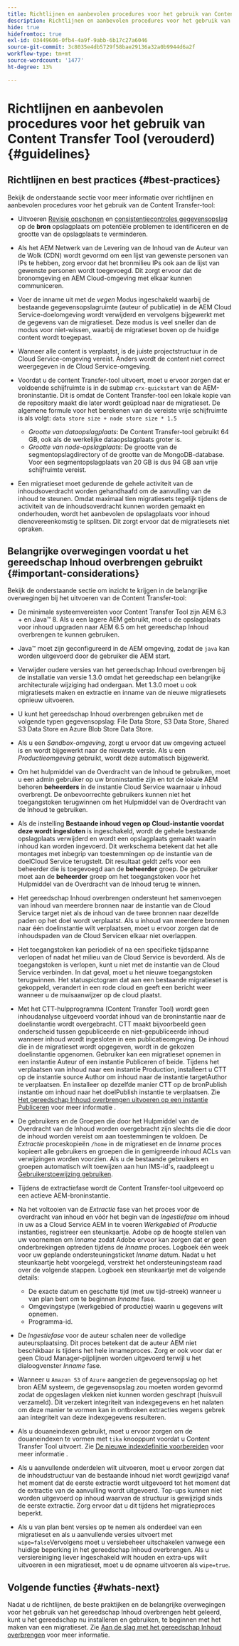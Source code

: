 ```yaml
---
title: Richtlijnen en aanbevolen procedures voor het gebruik van Content Transfer Tool (verouderd)
description: Richtlijnen en aanbevolen procedures voor het gebruik van het gereedschap Inhoud overbrengen
hide: true
hidefromtoc: true
exl-id: 03449606-0fb4-4a9f-9abb-6b17c27a6046
source-git-commit: 3c8035e4db5729f58bae29136a32a0b9944d6a2f
workflow-type: tm+mt
source-wordcount: '1477'
ht-degree: 13%

---
```


# Richtlijnen en aanbevolen procedures voor het gebruik van Content Transfer Tool (verouderd) {#guidelines}

## Richtlijnen en best practices {#best-practices}

Bekijk de onderstaande sectie voor meer informatie over richtlijnen en aanbevolen procedures voor het gebruik van de Content Transfer-tool:

* Uitvoeren [Revisie opschonen](https://experienceleague.adobe.com/docs/experience-manager-65/deploying/deploying/revision-cleanup.html) en [consistentiecontroles gegevensopslag](https://experienceleague.adobe.com/docs/experience-cloud-kcs/kbarticles/KA-16550.html?lang=en) op de **bron** opslagplaats om potentiële problemen te identificeren en de grootte van de opslagplaats te verminderen.

* Als het AEM Netwerk van de Levering van de Inhoud van de Auteur van de Wolk (CDN) wordt gevormd om een lijst van gewenste personen van IPs te hebben, zorg ervoor dat het bronmilieu IPs ook aan de lijst van gewenste personen wordt toegevoegd. Dit zorgt ervoor dat de bronomgeving en AEM Cloud-omgeving met elkaar kunnen communiceren.

* Voer de inname uit met de *vegen* Modus ingeschakeld waarbij de bestaande gegevensopslagruimte (auteur of publicatie) in de AEM Cloud Service-doelomgeving wordt verwijderd en vervolgens bijgewerkt met de gegevens van de migratieset. Deze modus is veel sneller dan de modus voor niet-wissen, waarbij de migratieset boven op de huidige content wordt toegepast.

* Wanneer alle content is verplaatst, is de juiste projectstructuur in de Cloud Service-omgeving vereist. Anders wordt de content niet correct weergegeven in de Cloud Service-omgeving.

* Voordat u de content Transfer-tool uitvoert, moet u ervoor zorgen dat er voldoende schijfruimte is in de submap `crx-quickstart` van de AEM-broninstantie. Dit is omdat de Content Transfer-tool een lokale kopie van de repository maakt die later wordt geüpload naar de migratieset.
De algemene formule voor het berekenen van de vereiste vrije schijfruimte is als volgt:
   `data store size + node store size * 1.5`

   * *Grootte van dataopslagplaats*: De Content Transfer-tool gebruikt 64 GB, ook als de werkelijke dataopslagplaats groter is.
   * *Grootte van node-opslagplaats*: De grootte van de segmentopslagdirectory of de grootte van de MongoDB-database.
Voor een segmentopslagplaats van 20 GB is dus 94 GB aan vrije schijfruimte vereist.

* Een migratieset moet gedurende de gehele activiteit van de inhoudsoverdracht worden gehandhaafd om de aanvulling van de inhoud te steunen. Omdat maximaal tien migratiesets tegelijk tijdens de activiteit van de inhoudsoverdracht kunnen worden gemaakt en onderhouden, wordt het aanbevolen de opslagplaats voor inhoud dienovereenkomstig te splitsen. Dit zorgt ervoor dat de migratiesets niet opraken.

## Belangrijke overwegingen voordat u het gereedschap Inhoud overbrengen gebruikt {#important-considerations}

Bekijk de onderstaande sectie om inzicht te krijgen in de belangrijke overwegingen bij het uitvoeren van de Content Transfer-tool:

* De minimale systeemvereisten voor Content Transfer Tool zijn AEM 6.3 + en Java™ 8. Als u een lagere AEM gebruikt, moet u de opslagplaats voor inhoud upgraden naar AEM 6.5 om het gereedschap Inhoud overbrengen te kunnen gebruiken.

* Java™ moet zijn geconfigureerd in de AEM omgeving, zodat de `java` kan worden uitgevoerd door de gebruiker die AEM start.

* Verwijder oudere versies van het gereedschap Inhoud overbrengen bij de installatie van versie 1.3.0 omdat het gereedschap een belangrijke architecturale wijziging had ondergaan. Met 1.3.0 moet u ook migratiesets maken en extractie en inname van de nieuwe migratiesets opnieuw uitvoeren.

* U kunt het gereedschap Inhoud overbrengen gebruiken met de volgende typen gegevensopslag: File Data Store, S3 Data Store, Shared S3 Data Store en Azure Blob Store Data Store.

* Als u een *Sandbox-omgeving*, zorgt u ervoor dat uw omgeving actueel is en wordt bijgewerkt naar de nieuwste versie. Als u een *Productieomgeving* gebruikt, wordt deze automatisch bijgewerkt.

* Om het hulpmiddel van de Overdracht van de Inhoud te gebruiken, moet u een admin gebruiker op uw broninstantie zijn en tot de lokale AEM behoren **beheerders** in de instantie Cloud Service waarnaar u inhoud overbrengt. De onbevoorrechte gebruikers kunnen niet het toegangstoken terugwinnen om het Hulpmiddel van de Overdracht van de Inhoud te gebruiken.

* Als de instelling **Bestaande inhoud vegen op Cloud-instantie voordat deze wordt ingesloten** is ingeschakeld, wordt de gehele bestaande opslagplaats verwijderd en wordt een opslagplaats gemaakt waarin inhoud kan worden ingevoerd. Dit werkschema betekent dat het alle montages met inbegrip van toestemmingen op de instantie van de doelCloud Service terugstelt. Dit resultaat geldt zelfs voor een beheerder die is toegevoegd aan de **beheerder** groep. De gebruiker moet aan de **beheerder** groep om het toegangstoken voor het Hulpmiddel van de Overdracht van de Inhoud terug te winnen.

* Het gereedschap Inhoud overbrengen ondersteunt het samenvoegen van inhoud van meerdere bronnen naar de instantie van de Cloud Service target niet als de inhoud van de twee bronnen naar dezelfde paden op het doel wordt verplaatst. Als u inhoud van meerdere bronnen naar één doelinstantie wilt verplaatsen, moet u ervoor zorgen dat de inhoudspaden van de Cloud Servicen elkaar niet overlappen.

* Het toegangstoken kan periodiek of na een specifieke tijdspanne verlopen of nadat het milieu van de Cloud Service is bevorderd. Als de toegangstoken is verlopen, kunt u niet met de instantie van de Cloud Service verbinden. In dat geval, moet u het nieuwe toegangstoken terugwinnen. Het statuspictogram dat aan een bestaande migratieset is gekoppeld, verandert in een rode cloud en geeft een bericht weer wanneer u de muisaanwijzer op de cloud plaatst.

* Met het CTT-hulpprogramma (Content Transfer Tool) wordt geen inhoudanalyse uitgevoerd voordat inhoud van de broninstantie naar de doelinstantie wordt overgebracht. CTT maakt bijvoorbeeld geen onderscheid tussen gepubliceerde en niet-gepubliceerde inhoud wanneer inhoud wordt ingesloten in een publicatieomgeving. De inhoud die in de migratieset wordt opgegeven, wordt in de gekozen doelinstantie opgenomen. Gebruiker kan een migratieset opnemen in een instantie Auteur of een instantie Publiceren of beide. Tijdens het verplaatsen van inhoud naar een instantie Production, installeert u CTT op de instantie source Author om inhoud naar de instantie targetAuthor te verplaatsen. En installeer op dezelfde manier CTT op de bronPublish instantie om inhoud naar het doelPublish instantie te verplaatsen. Zie [Het gereedschap Inhoud overbrengen uitvoeren op een instantie Publiceren](https://experienceleague.adobe.com/docs/experience-manager-cloud-service/content/migration-journey/cloud-migration/content-transfer-tool/getting-started-content-transfer-tool.html?lang=en#running-tool) voor meer informatie .

* De gebruikers en de Groepen die door het Hulpmiddel van de Overdracht van de Inhoud worden overgebracht zijn slechts die die door de inhoud worden vereist om aan toestemmingen te voldoen. De *Extractie* proceskopieën `/home` in de migratieset en de *Inname* proces kopieert alle gebruikers en groepen die in gemigreerde inhoud ACLs van verwijzingen worden voorzien. Als u de bestaande gebruikers en groepen automatisch wilt toewijzen aan hun IMS-id&#39;s, raadpleegt u [Gebruikerstoewijzing gebruiken](https://experienceleague.adobe.com/docs/experience-manager-cloud-service/content/migration-journey/cloud-migration/content-transfer-tool/legacy-user-mapping-tool/using-user-mapping-tool-legacy.html?lang=en).

* Tijdens de extractiefase wordt de Content Transfer-tool uitgevoerd op een actieve AEM-broninstantie.

* Na het voltooien van de *Extractie* fase van het proces voor de overdracht van inhoud en vóór het begin van de *Ingestiefase* om inhoud in uw as a Cloud Service AEM in te voeren *Werkgebied* of *Productie* instanties, registreer een steunkaartje. Adobe op de hoogte stellen van uw voornemen om *Inname* zodat Adobe ervoor kan zorgen dat er geen onderbrekingen optreden tijdens de *Inname* proces. Logboek één week voor uw geplande ondersteuningsticket *Inname* datum. Nadat u het steunkaartje hebt voorgelegd, verstrekt het ondersteuningsteam raad over de volgende stappen. Logboek een steunkaartje met de volgende details:

   * De exacte datum en geschatte tijd (met uw tijd-streek) wanneer u van plan bent om te beginnen *Inname* fase.
   * Omgevingstype (werkgebied of productie) waarin u gegevens wilt opnemen.
   * Programma-id.

* De *Ingestiefase* voor de auteur schalen neer de volledige auteursplaatsing. Dit proces betekent dat de auteur AEM niet beschikbaar is tijdens het hele innameproces. Zorg er ook voor dat er geen Cloud Manager-pijplijnen worden uitgevoerd terwijl u het dialoogvenster *Inname* fase.

* Wanneer u `Amazon S3` of `Azure` aangezien de gegevensopslag op het bron AEM systeem, de gegevensopslag zou moeten worden gevormd zodat de opgeslagen vlekken niet kunnen worden geschrapt (huisvuil verzameld). Dit verzekert integriteit van indexgegevens en het nalaten om deze manier te vormen kan in ontbroken extracties wegens gebrek aan integriteit van deze indexgegevens resulteren.

* Als u douaneindexen gebruikt, moet u ervoor zorgen om de douaneindexen te vormen met `tika` knooppunt voordat u Content Transfer Tool uitvoert. Zie [De nieuwe indexdefinitie voorbereiden](https://experienceleague.adobe.com/docs/experience-manager-cloud-service/content/operations/indexing.html?lang=en#preparing-the-new-index-definition) voor meer informatie .

* Als u aanvullende onderdelen wilt uitvoeren, moet u ervoor zorgen dat de inhoudstructuur van de bestaande inhoud niet wordt gewijzigd vanaf het moment dat de eerste extractie wordt uitgevoerd tot het moment dat de extractie van de aanvulling wordt uitgevoerd. Top-ups kunnen niet worden uitgevoerd op inhoud waarvan de structuur is gewijzigd sinds de eerste extractie. Zorg ervoor dat u dit tijdens het migratieproces beperkt.

* Als u van plan bent versies op te nemen als onderdeel van een migratieset en als u aanvullende versies uitvoert met `wipe=false`Vervolgens moet u versiebeheer uitschakelen vanwege een huidige beperking in het gereedschap Inhoud overbrengen. Als u versiereiniging liever ingeschakeld wilt houden en extra-ups wilt uitvoeren in een migratieset, moet u de opname uitvoeren als `wipe=true`.

## Volgende functies {#whats-next}

Nadat u de richtlijnen, de beste praktijken en de belangrijke overwegingen voor het gebruik van het gereedschap Inhoud overbrengen hebt geleerd, kunt u het gereedschap nu installeren en gebruiken, te beginnen met het maken van een migratieset. Zie [Aan de slag met het gereedschap Inhoud overbrengen](https://experienceleague.adobe.com/docs/experience-manager-cloud-service/content/migration-journey/cloud-migration/content-transfer-tool/getting-started-content-transfer-tool.html?lang=en) voor meer informatie.

